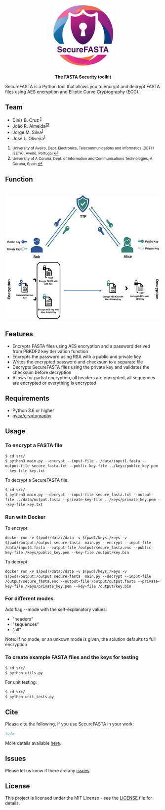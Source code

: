 <h1 align="center"><img src="logo/SecureFasta.png"
alt="securefasta" height="200" border="0" /></h1>
<p align="center"><b>The FASTA Security toolkit</b></p>


SecureFASTA is a Python tool that allows you to encrypt and decrypt FASTA files using AES encryption and Elliptic Curve Cryptography (ECC).

## Team
  * Dinis B. Cruz <sup id="a1">[1](#f1)</sup>
  * João R. Almeida<sup id="a1">[1](#f1)</sup><sup id="a2">[2](#f2)</sup>
  * Jorge M. Silva<sup id="a1">[1](#f1)</sup>
  * José L. Oliveira<sup id="a1">[1](#f1)</sup>

1. <small id="f1"> University of Aveiro, Dept. Electronics, Telecommunications and Informatics (DETI / IEETA), Aveiro, Portugal </small> [↩](#a1)
2. <small id="f2"> University of A Coruña, Dept. of Information and Communications Technologies, A Coruña, Spain </small> [↩](#a2)


## Function
<h1 align="left"><img src="logo/securefastaWorkflow.svg"
alt="securefasta" height="400" border="0" /></h1>

## Features

- Encrypts FASTA files using AES encryption and a password derived from PBKDF2 key derivation function
- Encrypts the password using RSA with a public and private key
- Writes the encrypted password and checksum to a separate file
- Decrypts SecureFASTA files using the private key and validates the checksum before decryption
- Allows for partial encryption, all headers are encrypted, all sequences are encrypted or everything is encrypted

## Requirements

- Python 3.6 or higher
- [pyca/cryptography](https://cryptography.io/en/latest/)

## Usage

### To encrypt a FASTA file

```
$ cd src/
$ python3 main.py --encrypt --input-file ../data/input1.fasta --output-file secure_fasta.txt --public-key-file ../keys/public_key.pem --key-file key.txt
```

To decrypt a SecureFASTA file:

```
$ cd src/
$ python3 main.py --decrypt --input-file secure_fasta.txt --output-file ../data/output.fasta --private-key-file ../keys/private_key.pem --key-file key.txt
```

### Run with Docker 

To encrypt:

```
docker run -v $(pwd)/data:/data -v $(pwd)/keys:/keys -v $(pwd)/output:/output secure-fasta  main.py --encrypt --input-file /data/input4.fasta --output-file /output/secure_fasta.enc --public-key-file /keys/public_key.pem --key-file /output/key.bin
```

To decrypt:

```
docker run -v $(pwd)/data:/data -v $(pwd)/keys:/keys -v $(pwd)/output:/output secure-fasta  main.py --decrypt --input-file /output/secure_fasta.enc --output-file /output/output.fasta --private-key-file /keys/private_key.pem --key-file /output/key.bin
```


### For different modes

Add flag --mode with the self-explanatory values:

- "headers"
- "sequences"
- "all"

Note: If no mode, or an unkown mode is given, the solution defaults to full encryption

### To create example FASTA files and the keys for testing

```
$ cd src/
$ python utils.py
```

For unit testing:

```
$ cd src/
$ python unit_tests.py
```



## Cite

Please cite the following, if you use SecureFASTA in your work:

```bib
todo
```

More details available [here](https://github.com/bioinformatics-ua/SecureFASTA/wiki).

## Issues
Please let us know if there are any
[issues](https://github.com/bioinformatics-ua/SecureFASTA/issues).


## License

This project is licensed under the MIT License - see the [LICENSE](LICENSE) file for details.
